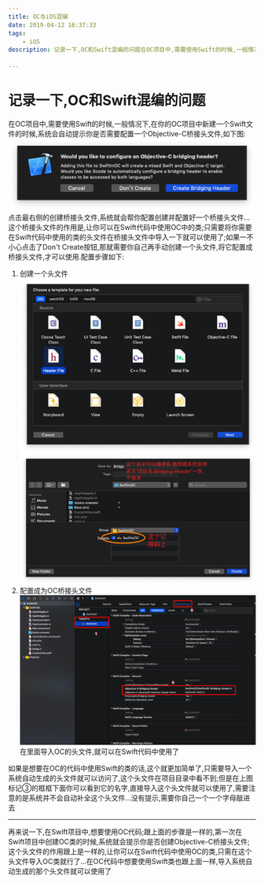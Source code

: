 ```yaml
---
title: OC与iOS混编
date: 2019-04-12 16:37:33
tags: 
	- iOS
description: 记录一下,OC和Swift混编的问题在OC项目中,需要使用Swift的时候,一般情况下,在你的OC项目中新建一个Swift文件的时候,系统会自动提示你是否需要配置一个Objective-C桥接头文件,如下图

---
```



# 记录一下,OC和Swift混编的问题

在OC项目中,需要使用Swift的时候,一般情况下,在你的OC项目中新建一个Swift文件的时候,系统会自动提示你是否需要配置一个Objective-C桥接头文件,如下图:![](https://github.com/masterKing/markDownPictures/blob/master/Snip20190412_4.png?raw=true)
点击最右侧的创建桥接头文件,系统就会帮你配置创建并配置好一个桥接头文件...这个桥接头文件的作用是,让你可以在Swift代码中使用OC中的类;只需要将你需要在Swift代码中使用的类的头文件在桥接头文件中导入一下就可以使用了;如果一不小心点击了Don't Create按钮,那就需要你自己再手动创建一个头文件,将它配置成桥接头文件,才可以使用.配置步骤如下:

1. 创建一个头文件
 ![](https://github.com/masterKing/markDownPictures/blob/master/Snip20190412_5.png?raw=true)
 ![](https://github.com/masterKing/markDownPictures/blob/master/Snip20190412_6.png?raw=true)
2. 配置成为OC桥接头文件
 ![](https://github.com/masterKing/markDownPictures/blob/master/Snip20190412_7.png?raw=true)
在里面导入OC的头文件,就可以在Swift代码中使用了

如果是想要在OC的代码中使用Swift的类的话,这个就更加简单了,只需要导入一个系统自动生成的头文件就可以访问了,这个头文件在项目目录中看不到;但是在上图标记③的框框下面你可以看到它的名字,直接导入这个头文件就可以使用了,需要注意的是系统并不会自动补全这个头文件...没有提示,需要你自己一个一个字母敲进去

<hr/>

再来说一下,在Swift项目中,想要使用OC代码;跟上面的步骤是一样的,第一次在Swift项目中创建OC类的时候,系统就会提示你是否创建Objective-C桥接头文件;这个头文件的作用跟上是一样的,让你可以在Swift代码中使用OC的类,只需在这个头文件导入OC类就行了...在OC代码中想要使用Swift类也跟上面一样,导入系统自动生成的那个头文件就可以使用了
